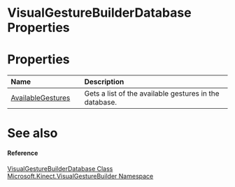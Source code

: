 VisualGestureBuilderDatabase Properties  
=======================================  

<span id="publicpropertiesSection"></span>

Properties  
==========  

<table>
<colgroup>
<col width="30%" />
<col width="60%" />
</colgroup>
<thead>
<tr class="header">
<th align="left">Name</th>
<th align="left">Description</th>
</tr>
</thead>
<tbody>
<tr class="odd">
<td align="left"><a href="Properties/AvailableGestures_Property.md">AvailableGestures</a></td>
<td align="left">Gets a list of the available gestures in the database.</td>
</tr>
</tbody>
</table>

<span id="ID4EI"></span>

See also  
========  

<span id="ID4EK"></span>
#### Reference  

[VisualGestureBuilderDatabase Class](../VisualGestureBuilderData.md)  
 [Microsoft.Kinect.VisualGestureBuilder Namespace](../../Kinect.VisualGestureBuil.md)  



<!--Please do not edit the data in the comment block below.-->
<!--
TOCTitle : VisualGestureBuilderDatabase Properties
RLTitle : VisualGestureBuilderDatabase Properties
KeywordK : VisualGestureBuilderDatabase class, properties
KeywordA : Properties.T:Microsoft.Kinect.VisualGestureBuilder.VisualGestureBuilderDatabase
AssetID : Properties.T:Microsoft.Kinect.VisualGestureBuilder.VisualGestureBuilderDatabase
Locale : en-us
CommunityContent : 1
TargetOS : Windows
TopicType : kbSyntax
DocSet : K4Wv2
ProjType : K4Wv2Proj
Technology : Kinect for Windows
Product : Kinect for Windows SDK v2
productversion : 20
-->
